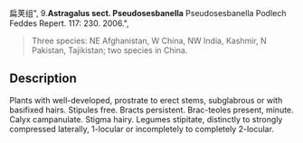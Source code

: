 扁荚组",
9.**Astragalus sect. Pseudosesbanella** Pseudosesbanella Podlech Feddes Repert. 117: 230. 2006.",

> Three species: NE Afghanistan, W China, NW India, Kashmir, N Pakistan, Tajikistan; two species in China.

## Description
Plants with well-developed, prostrate to erect stems, subglabrous or with basifixed hairs. Stipules free. Bracts persistent. Brac-teoles present, minute. Calyx campanulate. Stigma hairy. Legumes stipitate, distinctly to strongly compressed laterally, 1-locular or incompletely to completely 2-locular.
